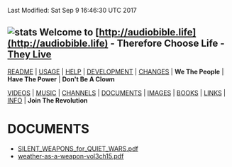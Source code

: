 Last Modified: Sat Sep  9 16:46:30 UTC 2017

## ![stats](https://c.statcounter.com/11394986/0/c48e2cab/0/) Welcome to [http://audiobible.life](http://audiobible.life) - Therefore Choose Life - [They Live](https://www.youtube.com/watch?v=JI8AMRbqY6w)

[README](README.md) | [USAGE](USAGE.md) | [HELP](HELP.md) | [DEVELOPMENT](DEVELOPMENT.md) | [CHANGES](CHANGES.md) | **We The People** | **Have The Power** | **Don't Be A Clown**

[VIDEOS](VIDEOS.md) | [MUSIC](MUSIC.md) | [CHANNELS](CHANNELS.md) | [DOCUMENTS](DOCUMENTS.md) | [IMAGES](IMAGES.md) | [BOOKS](BOOKS.md) | [LINKS](LINKS.md) | [INFO](INFO.md) | **Join The Revolution**

DOCUMENTS
=========

- [SILENT_WEAPONS_for_QUIET_WARS.pdf](documents/SILENT_WEAPONS_for_QUIET_WARS.pdf)
- [weather-as-a-weapon-vol3ch15.pdf](documents/weather-as-a-weapon-vol3ch15.pdf)
